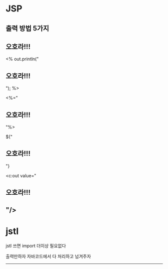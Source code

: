# JSP

## 출력 방법 5가지

<h2>오호라!!!</h2>

<%
out.println("<h2>오호라!!!</h2>");
%>

<%="<h2>오호라!!!</h2>"%>

<!-- 밑 두가지 방법 추천, 위 두개는 자바코드인데 jsp에 자바코드 들어가는건 비추-->

${"<h2>오호라!!!</h2>"}

<c:out value="<h2>오호라!!!<h2>"/>

# jstl

jstl 쓰면 import 더이상 필요없다

출력만하자
자바코드에서 다 처리하고 넘겨주자

- - - 



